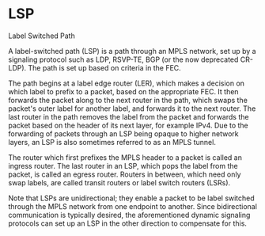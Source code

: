 # LSP


Label Switched Path

A label-switched path (LSP) is a path through an MPLS network, set up by
a signaling protocol such as LDP, RSVP-TE, BGP (or the now deprecated
CR-LDP). The path is set up based on criteria in the FEC.

The path begins at a label edge router (LER), which makes a decision on
which label to prefix to a packet, based on the appropriate FEC. It then
forwards the packet along to the next router in the path, which swaps
the packet's outer label for another label, and forwards it to the next
router. The last router in the path removes the label from the packet
and forwards the packet based on the header of its next layer, for
example IPv4. Due to the forwarding of packets through an LSP being
opaque to higher network layers, an LSP is also sometimes referred to as
an MPLS tunnel.

The router which first prefixes the MPLS header to a packet is called an
ingress router. The last router in an LSP, which pops the label from the
packet, is called an egress router. Routers in between, which need only
swap labels, are called transit routers or label switch routers (LSRs).

Note that LSPs are unidirectional; they enable a packet to be label
switched through the MPLS network from one endpoint to another. Since
bidirectional communication is typically desired, the aforementioned
dynamic signaling protocols can set up an LSP in the other direction to
compensate for this.


